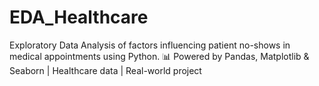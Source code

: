 # EDA_Healthcare
Exploratory Data Analysis of factors influencing patient no-shows in medical appointments using Python. 📊 Powered by Pandas, Matplotlib &amp; Seaborn | Healthcare data | Real-world project
